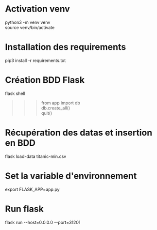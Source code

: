 # Activation venv
python3 -m venv venv  
source venv/bin/activate

# Installation des requirements
pip3 install -r requirements.txt

# Création BDD Flask
flask shell

>>> from app import db  
>>> db.create_all()     
>>> quit()

# Récupération des datas et insertion en BDD
flask load-data titanic-min.csv

# Set la variable d'environnement
export FLASK_APP=app.py

# Run flask
flask run --host=0.0.0.0 --port=31201
